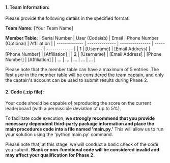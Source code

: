 #### 1. Team Information:
 Please provide the following details in the specified format:

 **Team Name:** [Your Team Name]

 **Member Table:**
| Serial Number | User (Codalab) | Email           | Phone Number (Optional) | Affiliation   |
| ------------- | -------------- | --------------- | ----------------------- | ------------- |
| 1             | [Username]     | [Email Address] | [Phone Number]          | [Affiliation] |
| 2             | [Username]     | [Email Address] | [Phone Number]          | [Affiliation] |
| ...           | ...            | ...             | ...                     | ...           |

Please note that the member table can have a maximum of 5 entries.  The first user in the member table will be considered the team captain, and only the captain's account can be used to submit results during Phase 2.

#### 2. Code (.zip file):

Your code should be capable of reproducing the score on the current leaderboard (with a permissible deviation of up to  5%). 

To facilitate code execution, **we strongly recommend that you provide necessary dependent third-party package information and place the main procedures code into a file  named 'main.py.'** This will allow us to run your solution using the 'python main.py' command. 

Please note that, at this stage, we will conduct a basic check of the code you submit.  **Blank or non-functional code will be considered invalid and may affect your qualification for Phase 2.**

